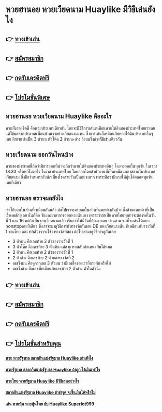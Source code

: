 # หวยฮานอย หวยเวียดนาม Huaylike มีวิธีเล่นยังไง

## 👉 [ทางเข้าเล่น](https://bit.ly/3xrc97C)
## 👉 [สมัครสมาชิก](https://bit.ly/3xrc97C)
## 👉 [กดรับเครดิตฟรี](https://bit.ly/3xrc97C)
## 👉 [โปรโมชั่นพิเศษ](https://bit.ly/3xrc97C)

## หวยฮานอย หวยเวียดนาม Huaylike คืออะไร
หวยทั้งสองชื่อนี้ คือหวยประเภทเดียวกัน โดยจะมีวิธีการเล่นเหมือนหวยใต้ดินของประเทศไทยเราเลย แต่ใช้ผลจากประเทศเพื่อนบ้านเราอย่างเวียดนามแทน ซึ่งการเล่นก็เหมือนกับหวยใต้ดินประเภทอื่นๆเลย มีการแบ่งเป็น 3 ตัวบน ตัวโต๊ด 2 ตัวบน-ล่าง วิ่งบนวิ่งล่างก็มีเช่นเดียวกัน

## หวยเวียดนาม ออกวันไหนบ้าง
หวยของประเทศนี้ถือว่ามีการออกที่น่าจะถี่กว่าหวยใต้ดินของประเทศอื่นๆ โดยจะออกในทุกวัน ในเวลา 18.30 หรือหกโมงครึ่ง ในเวลาประเทศไทย โดยออกโดยสำนักงานที่เป็นเหมือนกองสลากในประเทศเวียดนาม ซึ่งถือว่าเหมาะกับนักเสี่ยงโชครายวันเป็นอย่างมาก เพราะถือว่ามีหวยให้ลุ้นได้ตลอดทุกวันเลยทีเดียว

## หวยฮานอย ตรวจผลยังไง
เราได้บอกในส่วนที่เหมือนกันแล้ว ต่อไปเราจะมาบอกในส่วนที่แตกต่างกันบ้าง ซึ่งส่วนแตกต่างที่เป็นเรื่องหลักๆเลย นั่นก็คือ วันและเวลาการออกหวยนั่นเอง เพราะว่าถ้าเป็นหวยไทยทุกท่าจะต้องรอในวันที่ 1 และ 16 แต่ถ้าเป็นของเวียดนามแล้ว เรียกว่าไม่มีวันที่ต้องรอเลย ท่านสามารถที่จะเล่นได้แบบ nonstopเลยทีเดียว ซึ่งเราจะมาดูวิธีการนับรางวัลกันเลย 
ĐB ของเวียดนามนั้น ก็เหมือนกับรางวัลที่ 1 ของไทย และ nhất เราจะใช้ว่ารางวัลที่สอง ต่อไปเรามาดูวิธีการดูกันเลย
- 3 ตัวบน คือเลขท้าย 3 ตัวของรางวัลที่ 1
- 3 ตัวโต๊ด คือเลขท้าย 3 ตัวเดิม แต่สามารถสลับตำแหน่งกันได้หมด
- 2 ตัวบน คือเลขท้าย 2 ตัวของรางวัลที่ 1
- 2 ตัวล่าง คือเลขท้าย 2 ตัวของรางวัลที่ 2
- เลขวิ่งบน คือดูจากเลข 3 ตัวบน ว่ามีเลขใดของเราที่ตรงกันหรือไม่
- เลขวิ่งล่าง คือเลขที่เหมือนกับเลขท้าย 2 ตัวล่าง ตัวใดตัวนึง

## 👉 [ทางเข้าเล่น](https://bit.ly/3xrc97C)
## 👉 [สมัครสมาชิก](https://bit.ly/3xrc97C)
## 👉 [กดรับเครดิตฟรี](https://bit.ly/3xrc97C)
## 👉 [โปรโมชั่นสำหรับคุณ](https://bit.ly/3xrc97C)

#### [หวย หวยรัฐบาล สลากกินแบ่งรัฐบาล Huaylike เล่นยังไง](https://atom.io/themes/หวย%20หวยรัฐบาล%20สลากกินแบ่งรัฐบาล%20Huaylike%20เล่นยังไง)
#### [หวยรัฐบาล สลากกินแบ่งรัฐบาล Huaylike ถ้าถูก ได้เงินเท่าไร](https://atom.io/themes/หวยรัฐบาล%20สลากกินแบ่งรัฐบาล%20Huaylike%20ถ้าถูก%20ได้เงินเท่าไร)
#### [หวยไทย หวยรัฐบาล Huaylike มีวิธีเล่นอย่างไร](https://atom.io/themes/หวยไทย%20หวยรัฐบาล%20Huaylike%20มีวิธีเล่นอย่างไร)
#### [สลากกินแบ่งรัฐบาล Huaylike ถ้าชำรุด จะขึ้นเงินได้หรือไม่](https://atom.io/themes/สลากกินแบ่งรัฐบาล%20Huaylike%20ถ้าชำรุด%20จะขึ้นเงินได้หรือไม่)
#### [เล่น หวยหุ้น หวยหุ้นไทย กับ Huaylike Superlot999](https://atom.io/themes/เล่น%20หวยหุ้น%20หวยหุ้นไทย%20กับ%20Huaylike%20Superlot999)